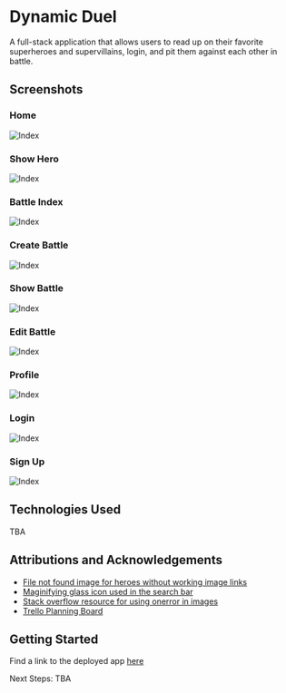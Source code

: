 # Dynamic Duel
A full-stack application that allows users to read up on their favorite superheroes and supervillains, login, and pit them against each other in battle.

## Screenshots
### Home
![Index](lib/assets/README/home.png)

### Show Hero
![Index](lib/assets/README/show-hero.png)

### Battle Index
![Index](lib/assets/README/battle-index.png)

### Create Battle
![Index](lib/assets/README/create-battle.png)

### Show Battle
![Index](lib/assets/README/show-battle.png)

### Edit Battle
![Index](lib/assets/README/edit-battle.png)

### Profile
![Index](lib/assets/README/profile.png)

### Login
![Index](lib/assets/README/login.png)

### Sign Up
![Index](lib/assets/README/sign-up.png)

## Technologies Used
TBA

## Attributions and Acknowledgements
- [File not found image for heroes without working image links](https://commons.wikimedia.org/wiki/File:File-fav-dynamic-color.png)
- [Maginifying glass icon used in the search bar](https://commons.wikimedia.org/wiki/File:Search-icon.png)
- [Stack overflow resource for using onerror in images](https://stackoverflow.com/questions/34097560/react-js-replace-img-src-onerror)
- [Trello Planning Board](https://trello.com/b/e1IHm99d/project-3-dynamicduel)

## Getting Started
Find a link to the deployed app [here](https://dapper-sopapillas-608b1f.netlify.app/)



Next Steps: TBA
